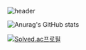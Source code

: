 ![header](https://capsule-render.vercel.app/api?type=venom&color=auto&height=300&section=header&text=WIPHEG&fontSize=90)

![Anurag's GitHub stats](https://github-readme-stats.vercel.app/api?username=wipheg&show_icons=true&theme=radical)

[![Solved.ac프로필](http://mazassumnida.wtf/api/generate_badge?boj=automatata)](https://solved.ac/automatata)

<!--
**wipheg/wipheg** is a ✨ _special_ ✨ repository because its `README.md` (this file) appears on your GitHub profile.

Here are some ideas to get you started:

- 🔭 I’m currently working on ...
- 🌱 I’m currently learning ...
- 👯 I’m looking to collaborate on ...
- 🤔 I’m looking for help with ...
- 💬 Ask me about ...
- 📫 How to reach me: ...
- 😄 Pronouns: ...
- ⚡ Fun fact: ...
-->
